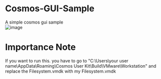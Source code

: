 # Cosmos-GUI-Sample
A simple cosmos gui sample  
![image](https://github.com/nifanfa/Cosmos-GUI-Sample/blob/master/4.gif)
# Importance Note
If you want to run this. you have to go to "C:\Users\your user name\AppData\Roaming\Cosmos User Kit\Build\VMware\Workstation" and replace the Filesystem.vmdk with my Filesystem.vmdk
